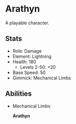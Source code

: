 Arathyn
=======

A playable character.

Stats
-----

* Role: Damage
* Element: Lightning
* Health: 180
  * Levels 2-50: +20
* Base Speed: 50
* Gimmick: Mechanical Limbs

Abilities
---------

* Mechanical Limbs

    **Arathyn**

